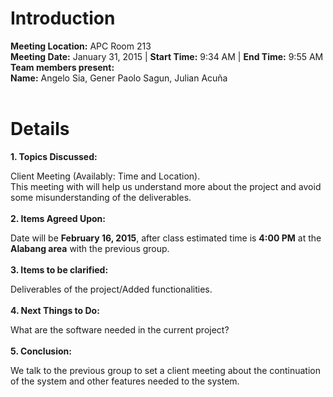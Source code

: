 # Introduction #

**Meeting Location:** APC Room 213<br>
<b>Meeting Date:</b> January 31, 2015 | <b>Start Time:</b> 9:34 AM | <b>End Time:</b> 9:55  AM<br>
<b>Team members present:</b><br>
<b>Name:</b> Angelo Sia, Gener Paolo Sagun, Julian Acuña<br>
<br>
<h1>Details</h1>

<b>1. Topics Discussed:</b>

Client Meeting (Availably: Time and Location).<br>
This meeting with will help us understand more about the project and avoid some misunderstanding of the deliverables.<br>
<br>
<b>2. Items Agreed Upon:</b>

Date will be <b>February 16, 2015</b>, after class estimated time is <b>4:00 PM</b> at the <b>Alabang area</b> with the previous group.<br>
<br>
<b>3. Items to be clarified:</b>

Deliverables of the project/Added functionalities.<br>
<br>
<b>4. Next Things to Do:</b>

What are the software needed in the current project?<br>
<br>
<b>5. Conclusion:</b>

We talk to the previous group to set a client meeting about the continuation of the system and other features needed to the system.
